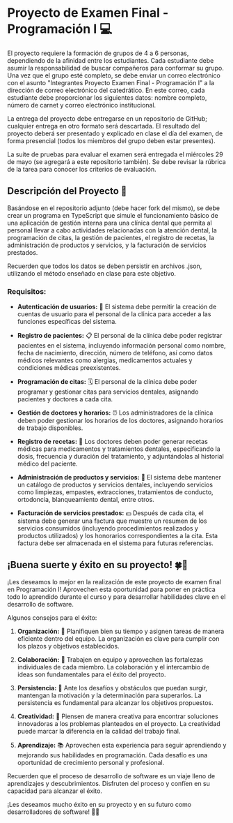 # Proyecto de Examen Final - Programación I 💻

El proyecto requiere la formación de grupos de 4 a 6 personas, dependiendo de la afinidad entre los estudiantes. Cada estudiante debe asumir la responsabilidad de buscar compañeros para conformar su grupo. Una vez que el grupo esté completo, se debe enviar un correo electrónico con el asunto "Integrantes Proyecto Examen Final - Programación I" a la dirección de correo electrónico del catedrático. En este correo, cada estudiante debe proporcionar los siguientes datos: nombre completo, número de carnet y correo electrónico institucional.

La entrega del proyecto debe entregarse en un repositorio de GitHub; cualquier entrega en otro formato será descartada. El resultado del proyecto deberá ser presentado y explicado en clase el día del examen, de forma presencial (todos los miembros del grupo deben estar presentes).

La suite de pruebas para evaluar el examen será entregada el miércoles 29 de mayo (se agregará a este repositorio también). Se debe revisar la rúbrica de la tarea para conocer los criterios de evaluación.

## Descripción del Proyecto 📝

Basándose en el repositorio adjunto (debe hacer fork del mismo), se debe crear un programa en TypeScript que simule el funcionamiento básico de una aplicación de gestión interna para una clínica dental que permita al personal llevar a cabo actividades relacionadas con la atención dental, la programación de citas, la gestión de pacientes, el registro de recetas, la administración de productos y servicios, y la facturación de servicios prestados.

Recuerden que todos los datos se deben persistir en archivos .json, utilizando el método enseñado en clase para este objetivo.

### Requisitos:

- **Autenticación de usuarios:** 🔐 El sistema debe permitir la creación de cuentas de usuario para el personal de la clínica para acceder a las funciones específicas del sistema.

- **Registro de pacientes:** 📋 El personal de la clínica debe poder registrar pacientes en el sistema, incluyendo información personal como nombre, fecha de nacimiento, dirección, número de teléfono, así como datos médicos relevantes como alergias, medicamentos actuales y condiciones médicas preexistentes.

- **Programación de citas:** 🗓️ El personal de la clínica debe poder programar y gestionar citas para servicios dentales, asignando pacientes y doctores a cada cita.

- **Gestión de doctores y horarios:** ⏰ Los administradores de la clínica deben poder gestionar los horarios de los doctores, asignando horarios de trabajo disponibles.

- **Registro de recetas:** 💊 Los doctores deben poder generar recetas médicas para medicamentos y tratamientos dentales, especificando la dosis, frecuencia y duración del tratamiento, y adjuntándolas al historial médico del paciente.

- **Administración de productos y servicios:** 💼 El sistema debe mantener un catálogo de productos y servicios dentales, incluyendo servicios como limpiezas, empastes, extracciones, tratamientos de conducto, ortodoncia, blanqueamiento dental, entre otros.

- **Facturación de servicios prestados:** 💵 Después de cada cita, el sistema debe generar una factura que muestre un resumen de los servicios consumidos (incluyendo procedimientos realizados y productos utilizados) y los honorarios correspondientes a la cita. Esta factura debe ser almacenada en el sistema para futuras referencias.


## ¡Buena suerte y éxito en su proyecto! 🍀🚀

¡Les deseamos lo mejor en la realización de este proyecto de examen final en Programación I! Aprovechen esta oportunidad para poner en práctica todo lo aprendido durante el curso y para desarrollar habilidades clave en el desarrollo de software.

Algunos consejos para el éxito:

1. **Organización:** 📅 Planifiquen bien su tiempo y asignen tareas de manera eficiente dentro del equipo. La organización es clave para cumplir con los plazos y objetivos establecidos.

2. **Colaboración:** 👥 Trabajen en equipo y aprovechen las fortalezas individuales de cada miembro. La colaboración y el intercambio de ideas son fundamentales para el éxito del proyecto.

3. **Persistencia:** 💪 Ante los desafíos y obstáculos que puedan surgir, mantengan la motivación y la determinación para superarlos. La persistencia es fundamental para alcanzar los objetivos propuestos.

4. **Creatividad:** 🎨 Piensen de manera creativa para encontrar soluciones innovadoras a los problemas planteados en el proyecto. La creatividad puede marcar la diferencia en la calidad del trabajo final.

5. **Aprendizaje:** 📚 Aprovechen esta experiencia para seguir aprendiendo y mejorando sus habilidades en programación. Cada desafío es una oportunidad de crecimiento personal y profesional.

Recuerden que el proceso de desarrollo de software es un viaje lleno de aprendizajes y descubrimientos. Disfruten del proceso y confíen en su capacidad para alcanzar el éxito.

¡Les deseamos mucho éxito en su proyecto y en su futuro como desarrolladores de software! 🎉👏
